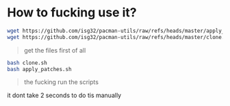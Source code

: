 # How to fucking use it?

```bash
wget https://github.com/isg32/pacman-utils/raw/refs/heads/master/apply_patches.sh
wget https://github.com/isg32/pacman-utils/raw/refs/heads/master/clone.sh
```
> get the files first of all

```bash
bash clone.sh
bash apply_patches.sh
```
> the fucking run the scripts

it dont take 2 seconds to do tis manually

